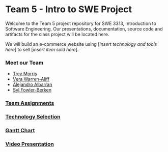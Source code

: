# Team 5 - Intro to SWE Project

  Welcome to the Team 5 project repository for SWE 3313, Introduction to Software Engineering.
  Our presentations, documentation, source code and artifacts for the class project will be located here.

  We will build an e-commerce website using [*insert technology and tools here*] to sell [*insert item sold here*].

### Meet our Team
  - [Trey Morris](Project/trey_morris-résumé.md)
  - [Vera Warren-Aliff](Project/vera_warren_aliff-résumé.md)
  - [Alejandro Albarran](Project/alejandro_albarran-résumé.md)
  - [Syl Fowler-Berken](Project/syl_fowler_berken-résumé.md)

### [Team Assignments](Project/team-assignments.md)

### [Technology Selection](Project/technology-selection.md)

### [Gantt Chart]()

### [Video Presentation]()

